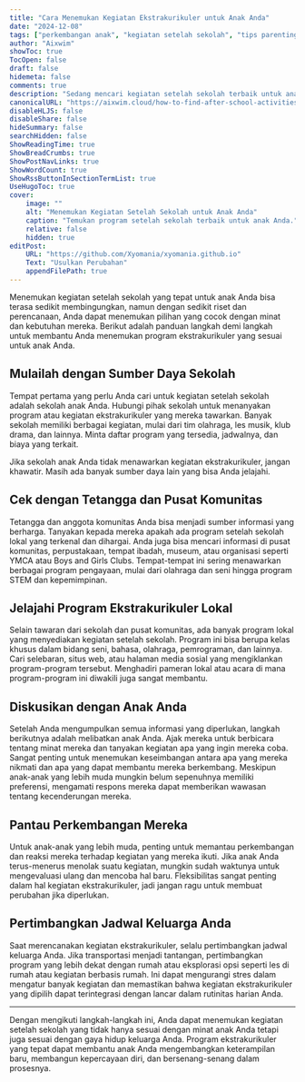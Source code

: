 ```yaml
---
title: "Cara Menemukan Kegiatan Ekstrakurikuler untuk Anak Anda"
date: "2024-12-08"
tags: ["perkembangan anak", "kegiatan setelah sekolah", "tips parenting", "ekstrakurikuler", "kegiatan keluarga"]
author: "Aixwim"
showToc: true
TocOpen: false
draft: false
hidemeta: false
comments: true
description: "Sedang mencari kegiatan setelah sekolah terbaik untuk anak Anda? Berikut adalah panduan langkah demi langkah untuk menemukan program ekstrakurikuler yang tepat sesuai dengan minat mereka dan jadwal Anda."
canonicalURL: "https://aixwim.cloud/how-to-find-after-school-activities"
disableHLJS: false
disableShare: false
hideSummary: false
searchHidden: false
ShowReadingTime: true
ShowBreadCrumbs: true
ShowPostNavLinks: true
ShowWordCount: true
ShowRssButtonInSectionTermList: true
UseHugoToc: true
cover:
    image: ""
    alt: "Menemukan Kegiatan Setelah Sekolah untuk Anak Anda"
    caption: "Temukan program setelah sekolah terbaik untuk anak Anda."
    relative: false
    hidden: true
editPost:
    URL: "https://github.com/Xyomania/xyomania.github.io"
    Text: "Usulkan Perubahan"
    appendFilePath: true
---
```


Menemukan kegiatan setelah sekolah yang tepat untuk anak Anda bisa terasa sedikit membingungkan, namun dengan sedikit riset dan perencanaan, Anda dapat menemukan pilihan yang cocok dengan minat dan kebutuhan mereka. Berikut adalah panduan langkah demi langkah untuk membantu Anda menemukan program ekstrakurikuler yang sesuai untuk anak Anda.

<!--more-->

## Mulailah dengan Sumber Daya Sekolah

Tempat pertama yang perlu Anda cari untuk kegiatan setelah sekolah adalah sekolah anak Anda. Hubungi pihak sekolah untuk menanyakan program atau kegiatan ekstrakurikuler yang mereka tawarkan. Banyak sekolah memiliki berbagai kegiatan, mulai dari tim olahraga, les musik, klub drama, dan lainnya. Minta daftar program yang tersedia, jadwalnya, dan biaya yang terkait.

Jika sekolah anak Anda tidak menawarkan kegiatan ekstrakurikuler, jangan khawatir. Masih ada banyak sumber daya lain yang bisa Anda jelajahi.

## Cek dengan Tetangga dan Pusat Komunitas

Tetangga dan anggota komunitas Anda bisa menjadi sumber informasi yang berharga. Tanyakan kepada mereka apakah ada program setelah sekolah lokal yang terkenal dan dihargai. Anda juga bisa mencari informasi di pusat komunitas, perpustakaan, tempat ibadah, museum, atau organisasi seperti YMCA atau Boys and Girls Clubs. Tempat-tempat ini sering menawarkan berbagai program pengayaan, mulai dari olahraga dan seni hingga program STEM dan kepemimpinan.

## Jelajahi Program Ekstrakurikuler Lokal

Selain tawaran dari sekolah dan pusat komunitas, ada banyak program lokal yang menyediakan kegiatan setelah sekolah. Program ini bisa berupa kelas khusus dalam bidang seni, bahasa, olahraga, pemrograman, dan lainnya. Cari selebaran, situs web, atau halaman media sosial yang mengiklankan program-program tersebut. Menghadiri pameran lokal atau acara di mana program-program ini diwakili juga sangat membantu.

## Diskusikan dengan Anak Anda

Setelah Anda mengumpulkan semua informasi yang diperlukan, langkah berikutnya adalah melibatkan anak Anda. Ajak mereka untuk berbicara tentang minat mereka dan tanyakan kegiatan apa yang ingin mereka coba. Sangat penting untuk menemukan keseimbangan antara apa yang mereka nikmati dan apa yang dapat membantu mereka berkembang. Meskipun anak-anak yang lebih muda mungkin belum sepenuhnya memiliki preferensi, mengamati respons mereka dapat memberikan wawasan tentang kecenderungan mereka.

## Pantau Perkembangan Mereka

Untuk anak-anak yang lebih muda, penting untuk memantau perkembangan dan reaksi mereka terhadap kegiatan yang mereka ikuti. Jika anak Anda terus-menerus menolak suatu kegiatan, mungkin sudah waktunya untuk mengevaluasi ulang dan mencoba hal baru. Fleksibilitas sangat penting dalam hal kegiatan ekstrakurikuler, jadi jangan ragu untuk membuat perubahan jika diperlukan.

## Pertimbangkan Jadwal Keluarga Anda

Saat merencanakan kegiatan ekstrakurikuler, selalu pertimbangkan jadwal keluarga Anda. Jika transportasi menjadi tantangan, pertimbangkan program yang lebih dekat dengan rumah atau eksplorasi opsi seperti les di rumah atau kegiatan berbasis rumah. Ini dapat mengurangi stres dalam mengatur banyak kegiatan dan memastikan bahwa kegiatan ekstrakurikuler yang dipilih dapat terintegrasi dengan lancar dalam rutinitas harian Anda.

---

Dengan mengikuti langkah-langkah ini, Anda dapat menemukan kegiatan setelah sekolah yang tidak hanya sesuai dengan minat anak Anda tetapi juga sesuai dengan gaya hidup keluarga Anda. Program ekstrakurikuler yang tepat dapat membantu anak Anda mengembangkan keterampilan baru, membangun kepercayaan diri, dan bersenang-senang dalam prosesnya.
